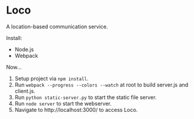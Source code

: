 # Loco
A location-based communication service.

Install:
- Node.js
- Webpack

Now...

1. Setup project via `npm install`.
2. Run `webpack --progress --colors --watch` at root to build server.js and client.js.
3. Run `python static-server.py` to start the static file server.
4. Run `node server` to start the webserver.
5. Navigate to http://localhost:3000/ to access Loco.
